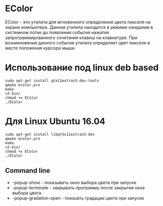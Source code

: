 # EColor

EColor - это утилита для мгновенного определения цвета пикселя на экране компьютера. Данная утилита находится в режиме ожидания в системном лотке до появления события нажатия запрограммированного сочетания клавиш на клавиатуре. При возникновении данного события утилита определяет цвет пикселя в месте положения курсора мыши.

# Использование под linux deb based

```
sudo apt-get install qtx11extras5-dev-tools
qmake ecolor.pro
make
cd bin/
chmod +x EColor
./EColor
```

# Для Linux Ubuntu 16.04
```
sudo apt-get install libqt5x11extras5-dev
qmake ecolor.pro
make
cd bin/
chmod +x EColor
./EColor
```

## Command line
* -popup-show - показывать окно выбора цвета при запуске
* -popup-terminate - закрывать программу после закрытия окна выбора цвета
* -popup-gradation-open - показать градации цвета при запуске
